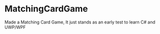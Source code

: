 # MatchingCardGame
Made a Matching Card Game, It just stands as an early test to learn C# and UWP/WPF
